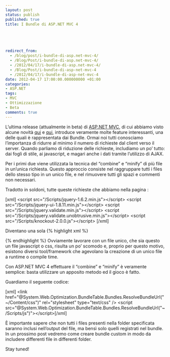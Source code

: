 ```yaml
---
layout: post
status: publish
published: true
title: I Bundle di ASP.NET MVC 4





redirect_from: 
  - /blog/post/i-bundle-di-asp.net-mvc-4/
  - /Blog/Post/i-bundle-di-asp.net-mvc-4/
  - /2012/04/17/i-bundle-di-asp.net-mvc-4/
  - /Blog/Post/i-bundle-di-asp-net-mvc-4
  - /2012/04/17/i-bundle-di-asp-net-mvc-4
date: 2012-04-17 17:00:00.000000000 +01:00
categories:
- ASP.NET
tags:
- MVC
- Ottimizzazione
- Beta
comments: true
---
```

L’ultima release (attualmente in beta) di <a title="ASP.NET MVC" href="http://tostring.it/tags/archive/mvc">ASP.NET MVC</a>, di cui abbiamo visto alcune novità <a title="What's new in Razor" href="http://tostring.it/blog/post/whats-new-in-razor-v2/" target="_blank">qui</a> e <a title="Il tilde in Razor" href="http://tostring.it/blog/post/whats-new-in-razor-v2/" target="_blank">qui</a>, introduce veramente molte feature interessanti, una delle quali è rappresentata dai Bundle.
Ormai noi tutti conosciamo l’importanza di ridurre al minimo il numero di richieste dal client verso il server. Quando parliamo di riduzione delle richieste, includiamo un po’ tutto: dai fogli di stile, ai javascript, e magari anche i dati tramite l’utilizzo di AJAX.

Per i primi due viene utilizzata la tecnica del “combine” e “minify” di più file in un’unica richiesta. Questo approccio consiste nel raggruppare tutti i files dello stesso tipo in un unico file, e nel rimuovere tutti gli spazi e commenti non necessari.

Tradotto in soldoni, tutte queste richieste che abbiamo nella pagina :

[xml]
&lt;script src=&quot;/Scripts/jquery-1.6.2.min.js&quot;&gt;&lt;/script&gt;
&lt;script src=&quot;/Scripts/jquery-ui-1.8.11.min.js&quot;&gt;&lt;/script&gt;
&lt;script src=&quot;/Scripts/jquery.validate.min.js&quot;&gt;&lt;/script&gt;
&lt;script src=&quot;/Scripts/jquery.validate.unobtrusive.min.js&quot;&gt;&lt;/script&gt;
&lt;script src=&quot;/Scripts/knockout-2.0.0.js&quot;&gt;&lt;/script&gt;
[/xml]

Diventano una sola
{% highlight xml %}
<script src="/Scripts/combined.js"></script>
{% endhighlight %}
Ovviamente lavorare con un file unico, che sia questo un file javascript o css, risulta un po’ scomodo e, proprio per questo motivo, esistono diversi tool/framework che agevolano la creazione di un unico file a runtime o compile time.

Con ASP.NET MVC 4 effettuare il “combine” e “minify” è veramente semplice: basta utilizzare un apposito metodo ed il gioco è fatto.

Guardiamo il seguente codice:

[xml]
&lt;link href=&quot;@System.Web.Optimization.BundleTable.Bundles.ResolveBundleUrl(&quot;~/Content/css&quot;)&quot; rel=&quot;stylesheet&quot; type=&quot;text/css&quot; /&gt;
&lt;script src=&quot;@System.Web.Optimization.BundleTable.Bundles.ResolveBundleUrl(&quot;~/Scripts/js&quot;)&quot;&gt;&lt;/script&gt;[/xml]

È importante sapere che non tutti i files presenti nella folder specificata saranno inclusi nell’output del file, ma bensì solo quelli registrati nel bundle. In un prossimo post vedremo come creare bundle custom in modo da includere differenti file in differenti folder.

Stay tuned!
